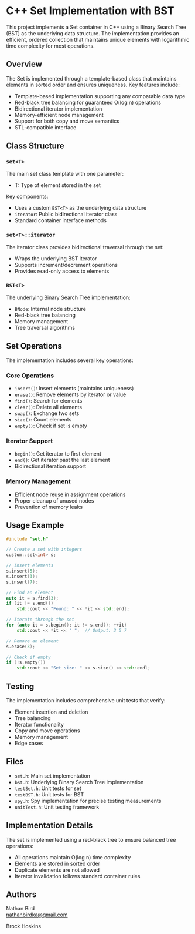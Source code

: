 # C++ Set Implementation with BST

This project implements a Set container in C++ using a Binary Search Tree (BST) as the underlying data structure. The implementation provides an efficient, ordered collection that maintains unique elements with logarithmic time complexity for most operations.

## Overview

The Set is implemented through a template-based class that maintains elements in sorted order and ensures uniqueness. Key features include:

- Template-based implementation supporting any comparable data type
- Red-black tree balancing for guaranteed O(log n) operations
- Bidirectional iterator implementation
- Memory-efficient node management
- Support for both copy and move semantics
- STL-compatible interface

## Class Structure

### `set<T>`

The main set class template with one parameter:

- T: Type of element stored in the set

Key components:

- Uses a custom `BST<T>` as the underlying data structure
- `iterator`: Public bidirectional iterator class
- Standard container interface methods

### `set<T>::iterator`

The iterator class provides bidirectional traversal through the set:

- Wraps the underlying BST iterator
- Supports increment/decrement operations
- Provides read-only access to elements

### `BST<T>`

The underlying Binary Search Tree implementation:

- `BNode`: Internal node structure
- Red-black tree balancing
- Memory management
- Tree traversal algorithms

## Set Operations

The implementation includes several key operations:

### Core Operations

- `insert()`: Insert elements (maintains uniqueness)
- `erase()`: Remove elements by iterator or value
- `find()`: Search for elements
- `clear()`: Delete all elements
- `swap()`: Exchange two sets
- `size()`: Count elements
- `empty()`: Check if set is empty

### Iterator Support

- `begin()`: Get iterator to first element
- `end()`: Get iterator past the last element
- Bidirectional iteration support

### Memory Management

- Efficient node reuse in assignment operations
- Proper cleanup of unused nodes
- Prevention of memory leaks

## Usage Example

```cpp
#include "set.h"

// Create a set with integers
custom::set<int> s;

// Insert elements
s.insert(5);
s.insert(3);
s.insert(7);

// Find an element
auto it = s.find(3);
if (it != s.end())
    std::cout << "Found: " << *it << std::endl;

// Iterate through the set
for (auto it = s.begin(); it != s.end(); ++it)
    std::cout << *it << " ";  // Output: 3 5 7

// Remove an element
s.erase(3);

// Check if empty
if (!s.empty())
    std::cout << "Set size: " << s.size() << std::endl;
```

## Testing

The implementation includes comprehensive unit tests that verify:

- Element insertion and deletion
- Tree balancing
- Iterator functionality
- Copy and move operations
- Memory management
- Edge cases

## Files

- `set.h`: Main set implementation
- `bst.h`: Underlying Binary Search Tree implementation
- `testSet.h`: Unit tests for set
- `testBST.h`: Unit tests for BST
- `spy.h`: Spy implementation for precise testing measurements
- `unitTest.h`: Unit testing framework

## Implementation Details

The set is implemented using a red-black tree to ensure balanced tree operations:

- All operations maintain O(log n) time complexity
- Elements are stored in sorted order
- Duplicate elements are not allowed
- Iterator invalidation follows standard container rules

## Authors

Nathan Bird  
[nathanbirdka@gmail.com](mailto:nathanbirdka@gmail.com)

Brock Hoskins  
[](.)
